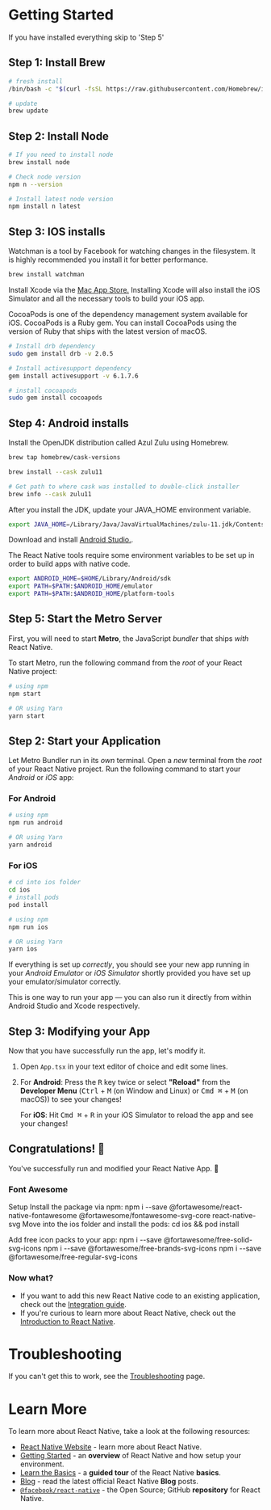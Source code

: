 # Getting Started

If you have installed everything skip to 'Step 5'

## Step 1: Install Brew

```bash
# fresh install
/bin/bash -c "$(curl -fsSL https://raw.githubusercontent.com/Homebrew/install/HEAD/install.sh)"

# update
brew update
```
## Step 2: Install Node

```bash
# If you need to install node
brew install node

# Check node version
npm n --version

# Install latest node version
npm install n latest
```

## Step 3: IOS installs

Watchman is a tool by Facebook for watching changes in the filesystem. It is highly recommended you install it for better performance.

```bash
brew install watchman
```

Install Xcode via the [Mac App Store.]( https://apps.apple.com/us/app/xcode/id497799835?mt=12) Installing Xcode will also install the iOS Simulator and all the necessary tools to build your iOS app.

CocoaPods is one of the dependency management system available for iOS. CocoaPods is a Ruby gem. You can install CocoaPods using the version of Ruby that ships with the latest version of macOS.

```bash
# Install drb dependency
sudo gem install drb -v 2.0.5

# Install activesupport dependency
gem install activesupport -v 6.1.7.6

# install cocoapods
sudo gem install cocoapods
```

## Step 4: Android installs

Install the OpenJDK distribution called Azul Zulu using Homebrew.

```bash
brew tap homebrew/cask-versions

brew install --cask zulu11

# Get path to where cask was installed to double-click installer
brew info --cask zulu11
```

After you install the JDK, update your JAVA_HOME environment variable.

```bash
export JAVA_HOME=/Library/Java/JavaVirtualMachines/zulu-11.jdk/Contents/Home
```

Download and install [Android Studio.](https://developer.android.com/studio/index.html).

The React Native tools require some environment variables to be set up in order to build apps with native code.

```bash
export ANDROID_HOME=$HOME/Library/Android/sdk
export PATH=$PATH:$ANDROID_HOME/emulator
export PATH=$PATH:$ANDROID_HOME/platform-tools
```

## Step 5: Start the Metro Server

First, you will need to start **Metro**, the JavaScript _bundler_ that ships _with_ React Native.

To start Metro, run the following command from the _root_ of your React Native project:

```bash
# using npm
npm start

# OR using Yarn
yarn start
```

## Step 2: Start your Application

Let Metro Bundler run in its _own_ terminal. Open a _new_ terminal from the _root_ of your React Native project. Run the following command to start your _Android_ or _iOS_ app:

### For Android

```bash
# using npm
npm run android

# OR using Yarn
yarn android
```

### For iOS



```bash
# cd into ios folder
cd ios
# install pods
pod install

# using npm
npm run ios

# OR using Yarn
yarn ios
```

If everything is set up _correctly_, you should see your new app running in your _Android Emulator_ or _iOS Simulator_ shortly provided you have set up your emulator/simulator correctly.

This is one way to run your app — you can also run it directly from within Android Studio and Xcode respectively.

## Step 3: Modifying your App

Now that you have successfully run the app, let's modify it.

1. Open `App.tsx` in your text editor of choice and edit some lines.
2. For **Android**: Press the <kbd>R</kbd> key twice or select **"Reload"** from the **Developer Menu** (<kbd>Ctrl</kbd> + <kbd>M</kbd> (on Window and Linux) or <kbd>Cmd ⌘</kbd> + <kbd>M</kbd> (on macOS)) to see your changes!

   For **iOS**: Hit <kbd>Cmd ⌘</kbd> + <kbd>R</kbd> in your iOS Simulator to reload the app and see your changes!

## Congratulations! :tada:

You've successfully run and modified your React Native App. :partying_face:

### Font Awesome
Setup
Install the package via npm:
npm i --save @fortawesome/react-native-fontawesome @fortawesome/fontawesome-svg-core react-native-svg
Move into the ios folder and install the pods:
cd ios && pod install

Add free icon packs to your app: 
npm i --save @fortawesome/free-solid-svg-icons
npm i --save @fortawesome/free-brands-svg-icons
npm i --save @fortawesome/free-regular-svg-icons

### Now what?

- If you want to add this new React Native code to an existing application, check out the [Integration guide](https://reactnative.dev/docs/integration-with-existing-apps).
- If you're curious to learn more about React Native, check out the [Introduction to React Native](https://reactnative.dev/docs/getting-started).

# Troubleshooting

If you can't get this to work, see the [Troubleshooting](https://reactnative.dev/docs/troubleshooting) page.

# Learn More

To learn more about React Native, take a look at the following resources:

- [React Native Website](https://reactnative.dev) - learn more about React Native.
- [Getting Started](https://reactnative.dev/docs/environment-setup) - an **overview** of React Native and how setup your environment.
- [Learn the Basics](https://reactnative.dev/docs/getting-started) - a **guided tour** of the React Native **basics**.
- [Blog](https://reactnative.dev/blog) - read the latest official React Native **Blog** posts.
- [`@facebook/react-native`](https://github.com/facebook/react-native) - the Open Source; GitHub **repository** for React Native.
